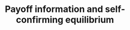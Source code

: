---
id_key: d022
categories: GT
tags:
- refinements
- solution concepts
authors:
- Dekel, Eddie
- Fudenberg, Drew
- Levine, David
title: Payoff information and self-confirming equilibrium
journal: Journal of Economic Theory
year: 1999
pub: Elsevier
pdf: payoff-info-self-confirm-equm.pdf
permalink: "/papers/d022.txt"
layout: bib
---